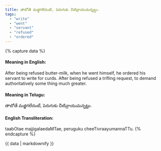 ```yaml
---
title: తాబోతే మజ్జిగలేదంటే, పెరుగుకు చీటివ్రాయుమన్నట్టు.
tags:
  - "write"
  - "went"
  - "servant"
  - "refused"
  - "ordered"
---
```


{% capture data %}
#### Meaning in English:
After being refused butter-milk, when he went himself, he ordered his servant to write for curds.
After being refused a trifling request, to demand authoritatively some thing much greater.

#### Meaning in Telugu:
తాబోతే మజ్జిగలేదంటే, పెరుగుకు చీటివ్రాయుమన్నట్టు.

#### English Transliteration:
taabOtae majjigalaedaMTae, peruguku cheeTivraayumannaTTu.
{% endcapture %}

<div class="notice">{{ data | markdownify }}</div>

